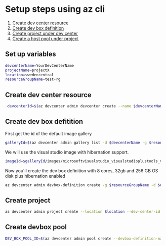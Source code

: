 # Setup steps using az cli

1. [Create dev center resource](#create-dev-center-resource)
2. [Create dev box definition](#create-dev-box-defitition)
3. [Create project under dev center](#create-project)
4. [Create a host pool under project](#create-devbox-pool)

## Set up variables

```bash
devcenterName=YourDevCenterName
projectName=projectX
location=swedencentral
resourceGroupName=test-rg
```


## Create dev center resource

```bash
 devcenterId=$(az devcenter admin devcenter create --name $devcenterName --resource-group $resourceGroupName --location $location --query id -o tsv)
```

## Create dev box defitition

First get the id of the default image gallery

```bash
galleryId=$(az devcenter admin gallery list -d $devcenterName -g $resourceGroupName --query [].id -o tsv)
```
We will use the visual studio image with hibernation support.

```bash
imageId=$galleryId/images/microsoftvisualstudio_visualstudioplustools_vs-2022-ent-general-win11-m365-gen2

```

Now you'll create the dev box definition with 8 cores, 32gb and 256 GB OS disk plus hibernation enabled

```bash
az devcenter admin devbox-definition create -g $resourceGroupName -d $devcenterName -n 'def1' --image-reference 'id=$imageId' --os-storage-type 'ssd_256gb' --sku 'name=general_i_8c32gb256ssd_v2' --hibernate-support 'Enabled'
```

## Create project

```bash
az devcenter admin project create --location $location --dev-center-id $devcenterId --name $projectName --resource-group $resourceGroupName
```

## Create devbox pool

```bash
DEV_BOX_POOL_ID=$(az devcenter admin pool create --devbox-definition-name 'def1' --name 'pool1' -g $resourceGroupName --project $projectName --single-sign-on-status 'Enabled' --local-administrator 'Enabled' --stop-on-disconnect status="Enabled" grace-period-minutes="60" --virtual-network-type 'Managed' --managed-virtual-network-regions $location   --query id -o tsv)
```

